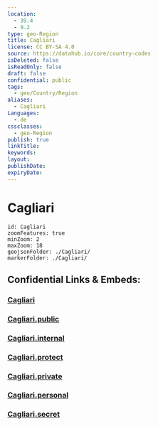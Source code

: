 ```yaml
---
location:
  - 39.4
  - 9.2
type: geo-Region
title: Cagliari
license: CC BY-SA 4.0
source: https://datahub.io/core/country-codes
isDeleted: false
isReadOnly: false
draft: false
confidential: public
tags:
  - geo/Country/Region
aliases:
  - Cagliari
Languages:
  - de
cssclasses:
  - geo-Region
publish: true
linkTitle:
keywords:
layout:
publishDate:
expiryDate:
---
```


# Cagliari

```leaflet
id: Cagliari
zoomFeatures: true 
minZoom: 2 
maxZoom: 18
geojsonFolder: ./Cagliari/
markerFolder: ./Cagliari/
```


## Confidential Links & Embeds: 

### [Cagliari](/_Standards/Earth/Continent/Europe/Europe~South/Italy/regions~Italy/Sardinia/Cagliari.md) 

### [Cagliari.public](/_public/Earth/Continent/Europe/Europe~South/Italy/regions~Italy/Sardinia/Cagliari.public.md) 

### [Cagliari.internal](/_internal/Earth/Continent/Europe/Europe~South/Italy/regions~Italy/Sardinia/Cagliari.internal.md) 

### [Cagliari.protect](/_protect/Earth/Continent/Europe/Europe~South/Italy/regions~Italy/Sardinia/Cagliari.protect.md) 

### [Cagliari.private](/_private/Earth/Continent/Europe/Europe~South/Italy/regions~Italy/Sardinia/Cagliari.private.md) 

### [Cagliari.personal](/_personal/Earth/Continent/Europe/Europe~South/Italy/regions~Italy/Sardinia/Cagliari.personal.md) 

### [Cagliari.secret](/_secret/Earth/Continent/Europe/Europe~South/Italy/regions~Italy/Sardinia/Cagliari.secret.md)

